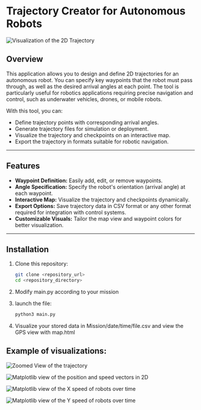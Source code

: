 # Trajectory Creator for Autonomous Robots
![Visualization of the 2D Trajectory](ressources/img/SnakeUnZoomed.png)

## Overview
This application allows you to design and define 2D trajectories for an autonomous robot. You can specify key waypoints that the robot must pass through, as well as the desired arrival angles at each point. The tool is particularly useful for robotics applications requiring precise navigation and control, such as underwater vehicles, drones, or mobile robots.

With this tool, you can:
- Define trajectory points with corresponding arrival angles.
- Generate trajectory files for simulation or deployment.
- Visualize the trajectory and checkpoints on an interactive map.
- Export the trajectory in formats suitable for robotic navigation.

---

## Features
- **Waypoint Definition:** Easily add, edit, or remove waypoints.
- **Angle Specification:** Specify the robot's orientation (arrival angle) at each waypoint.
- **Interactive Map:** Visualize the trajectory and checkpoints dynamically.
- **Export Options:** Save trajectory data in CSV format or any other format required for integration with control systems.
- **Customizable Visuals:** Tailor the map view and waypoint colors for better visualization.

---

## Installation
1. Clone this repository:
   ```bash
   git clone <repository_url>
   cd <repository_directory>
   
2. Modify main.py according to your mission

3. launch the file:
   ```bash
   python3 main.py
4. Visualize your stored data in Mission/date/time/file.csv and view the GPS view with map.html


## Example of visualizations: 
![Zoomed View of the trajectory](ressources/img/SnakeZoomed.png)

![Matplotlib view of the position and speed vectors in 2D](ressources/img/SnakePositionOverTime.png)

![Matplotlib view of the X speed of robots over time](ressources/img/SnakeSpeedOfXOverTime.png)

![Matplotlib view of the Y speed of robots over time](ressources/img/SnakeSpeedOfYOverTime.png)

